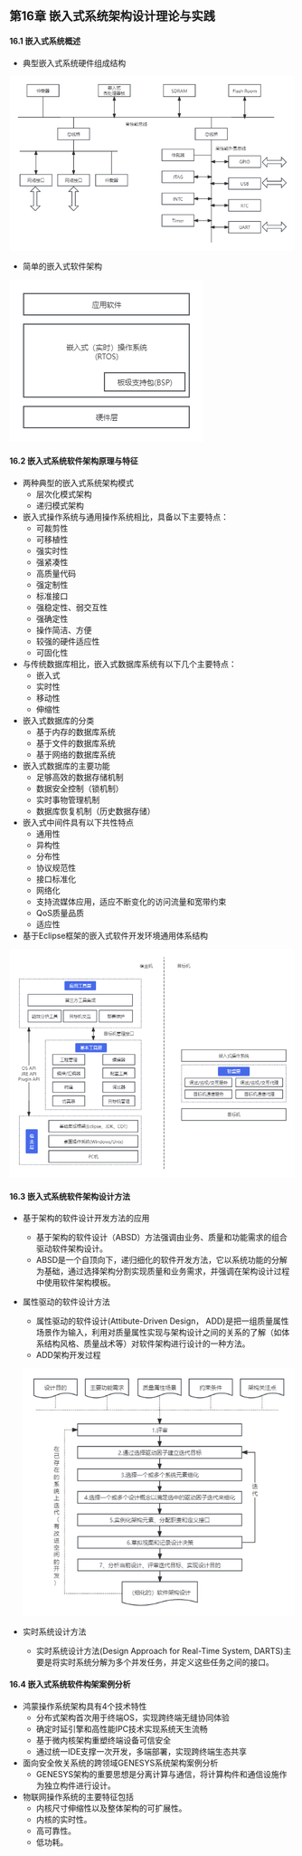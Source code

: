 ## 第16章 嵌入式系统架构设计理论与实践
#### 16.1 嵌入式系统概述
- 典型嵌入式系统硬件组成结构

![EmbeddedSystem](EmbeddedSystem.png)

- 简单的嵌入式软件架构

![EmbeddedSoftware](EmbeddedSoftware.png)
#### 16.2 嵌入式系统软件架构原理与特征
- 两种典型的嵌入式系统架构模式
	- 层次化模式架构
	- 递归模式架构
- 嵌入式操作系统与通用操作系统相比，具备以下主要特点：
	- 可裁剪性
	- 可移植性
	- 强实时性
	- 强紧凑性
	- 高质量代码
	- 强定制性
	- 标准接口
	- 强稳定性、弱交互性
	- 强确定性
	- 操作简洁、方便
	- 较强的硬件适应性
	- 可固化性
- 与传统数据库相比，嵌入式数据库系统有以下几个主要特点：
	- 嵌入式
	- 实时性
	- 移动性
	- 伸缩性
- 嵌入式数据库的分类
	- 基于内存的数据库系统
	- 基于文件的数据库系统
	- 基于网络的数据库系统
- 嵌入式数据库的主要功能
	- 足够高效的数据存储机制
	- 数据安全控制（锁机制）
	- 实时事物管理机制
	- 数据库恢复机制（历史数据存储）
- 嵌入式中间件具有以下共性特点
	- 通用性
	- 异构性
	- 分布性
	- 协议规范性
	- 接口标准化
	- 网络化
	- 支持流媒体应用，适应不断变化的访问流量和宽带约束
	- QoS质量品质
	- 适应性
- 基于Eclipse框架的嵌入式软件开发环境通用体系结构

![Eclipse](Eclipse.png)
#### 16.3 嵌入式系统软件架构设计方法
- 基于架构的软件设计开发方法的应用
	- 基于架构的软件设计（ABSD）方法强调由业务、质量和功能需求的组合驱动软件架构设计。
	- ABSD是一个自顶向下，递归细化的软件开发方法，它以系统功能的分解为基础，通过选择架构分割实现质量和业务需求，并强调在架构设计过程中使用软件架构模板。
- 属性驱动的软件设计方法
	- 属性驱动的软件设计(Attibute-Driven Design， ADD)是把一组质量属性场景作为输入，利用对质量属性实现与架构设计之间的关系的了解（如体系结构风格、质量战术等）对软件架构进行设计的一种方法。
	- ADD架构开发过程
	
	![ADD](ADD.png)
- 实时系统设计方法
	- 实时系统设计方法(Design Approach for Real-Time System, DARTS)主要是将实时系统分解为多个并发任务，并定义这些任务之间的接口。
#### 16.4 嵌入式系统软件构架案例分析
- 鸿蒙操作系统架构具有4个技术特性
	- 分布式架构首次用于终端OS，实现跨终端无缝协同体验
	- 确定时延引擎和高性能IPC技术实现系统天生流畅
	- 基于微内核架构重塑终端设备可信安全
	- 通过统一IDE支撑一次开发，多端部署，实现跨终端生态共享
- 面向安全攸关系统的跨领域GENESYS系统架构案例分析
	- GENESYS架构的重要思想是分离计算与通信，将计算构件和通信设施作为独立构件进行设计。
- 物联网操作系统的主要特征包括
	- 内核尺寸伸缩性以及整体架构的可扩展性。
	- 内核的实时性。
	- 高可靠性。
	- 低功耗。